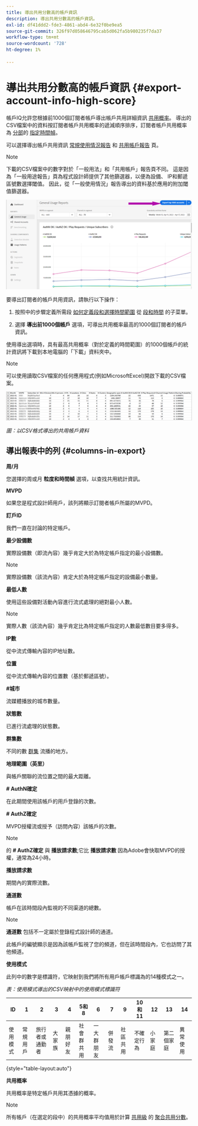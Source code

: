 ```yaml
---
title: 導出共用分數高的帳戶資訊
description: 導出共用分數高的帳戶資訊。
exl-id: df41ddd2-fde3-4861-abd4-6e32f0be9ea5
source-git-commit: 326f97d058646795cab5d062fa5b980235f7da37
workflow-type: tm+mt
source-wordcount: '728'
ht-degree: 1%

---
```


# 導出共用分數高的帳戶資訊 {#export-account-info-high-score}

帳戶IQ允許您根據前1000個訂閱者帳戶導出帳戶共用詳細資訊 [共用概率](/help/AccountIQ/product-concepts.md#account-sharing-probability-def)。 導出的CSV檔案中的資料按訂閱者帳戶共用概率的遞減順序排序，訂閱者帳戶共用概率為 [分部](/help/AccountIQ/product-concepts.md#segment-def)的 [指定時間幀](/help/AccountIQ/product-concepts.md#time-frame-def)。

可以選擇導出帳戶共用資訊 [常規使用情況報告](/help/AccountIQ/general-usage-reports.md) 和 [共用帳戶報告](/help/AccountIQ/shared-acc-reports.md) 頁。

>[!NOTE]
>
>下載的CSV檔案中的數字對於「一般用法」和「共用帳戶」報告頁不同。 這是因為「一般用途報告」頁為程式設計師提供了其他篩選器，以便為設備、 IP和郵遞區號數選擇閾值。 因此，從「一般使用情況」報告導出的資料基於應用的附加閾值篩選器。

![導出選項在常規用法中](assets/export.png)

要導出訂閱者的帳戶共用資訊，請執行以下操作：

1. 按照中的步驟定義所需段 [如何定義段和選擇時間範圍](/help/AccountIQ/howto-select-segment-timeframe.md) 從 [段和時間](/help/AccountIQ/segments-timeframe.md) 的子菜單。

1. 選擇 **導出前1000個帳戶** 選項，可導出共用概率最高的1000個訂閱者的帳戶資訊。

使用導出選項時，具有最高共用概率（對於定義的時間範圍）的1000個帳戶的統計資訊將下載到本地電腦的「下載」資料夾中。

>[!NOTE]
>
>可以使用讀取CSV檔案的任何應用程式(例如MicrosoftExcel)開啟下載的CSV檔案。

![csv格式導出的資料](assets/exported-csv.png)

*圖：以CSV格式導出的共用帳戶資料*

## 導出報表中的列 {#columns-in-export}

**周/月**

您選擇的周或月 **粒度和時間幀** 選項，以查找共用統計資訊。

**MVPD**

如果您是程式設計師用戶，該列將顯示訂閱者帳戶所屬的MVPD。

**訂戶ID**

我們一直在討論的特定帳戶。

**最少設備數**

實際設備數（即流內容）幾乎肯定大於為特定帳戶指定的最小設備數。

>[!NOTE]
>
>實際設備數（該流內容）肯定大於為特定帳戶指定的設備最小數量。

**最低人數**

使用這些設備對活動內容進行流式處理的絕對最小人數。

>[!NOTE]
>
>實際人數（該流內容）幾乎肯定比為特定帳戶指定的人數最低數目要多得多。

**IP數**

從中流式傳輸內容的IP地址數。

**位置**

從中流式傳輸內容的位置數（基於郵遞區號）。

**#城市**

流媒體播放的城市數量。

**狀態數**

已進行流處理的狀態數。

**群集數**

不同的數 [群集](/help/AccountIQ/product-concepts.md#cluster-def) 流播的地方。

**地理範圍（英里）**

與帳戶關聯的流位置之間的最大距離。

**# AuthN確定**

在此期間使用該帳戶的用戶登錄的次數。

**# AuthZ確定**

MVPD授權流或授予（訪問內容）該帳戶的次數。

>[!NOTE]
>
>的 **# AuthZ確定** 與 **播放請求數**;它比 **播放請求數** 因為Adobe會快取MVPD的授權，通常為24小時。

**播放請求數**

期間內的實際流數。

**通道數**

帳戶在該時間段內監視的不同渠道的總數。

>[!NOTE]
>
>**通道數** 包括不一定屬於登錄程式設計師的通道。
>
>此帳戶的編號顯示是因為該帳戶監視了您的頻道，但在該時間段內，它也訪問了其他頻道。

**使用模式**

此列中的數字是標識符，它映射到我們將所有用戶帳戶標識為的14種模式之一。

*表：使用模式導出的CSV映射中的使用模式標識符*

| ID | 1 | 2 | 3 | 4 | 5和8 | 6 | 7 | 9 | 10和11 | 12 | 13 | 14 |
|---|---|---|---|---|---|---|---|---|---|---|---|---|
| 使用模式 | 常規用戶 | 旅行者或通勤者 | 大家族 | 親朋好友 | 社會群共用 | 一大群朋友 | 併發流 | 社區共用 | 不確定行為 | 小家庭 | 第二個家庭 | 異常使用 |

{style="table-layout:auto"}

**共用概率**

共用概率是特定帳戶共用其憑據的概率。

>[!NOTE]
>
> 所有帳戶（在選定的段中）的共用概率平均值用於計算 [共用級](/help/AccountIQ/dashboard.md#sharing-level) 的 [聚合共用分數](/help/AccountIQ/dashboard.md#aggregated-sharing)。
